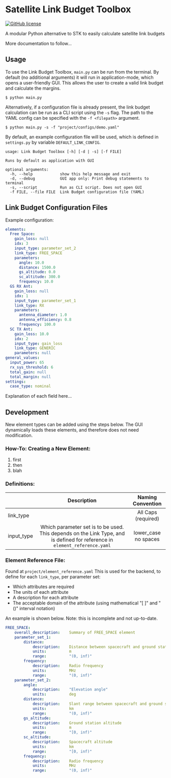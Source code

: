# Satellite Link Budget Toolbox

[![GitHub license](https://img.shields.io/github/license/LMaiorano/Link-Budget-Toolbox)](https://github.com/LMaiorano/Link-Budget-Toolbox/blob/master/LICENSE)
<!-- [![Python Toolbox](https://github.com/LMaiorano/Link-Budget-Toolbox/actions/workflows/python-app.yml/badge.svg)](https://github.com/LMaiorano/Link-Budget-Toolbox/actions/workflows/python-app.yml) --->

A modular Python alternative to STK to easily calculate satellite link budgets

More documentation to follow...


## Usage
To use the Link Budget Toolbox, `main.py` can be run from the terminal. By default (no additional arguments) it will run in application-mode, which opens a 
user-friendly GUI. This allows the user to create a valid link budget and calculate
the margins.

`
$ python main.py
`

Alternatively, if a configuration file is already present, the link budget calculation
can be run as a CLI script using the `-s` flag. The path to the YAML config can be specified with the `-f <filepath>` argument. 

`
$ python main.py -s -f "project/configs/demo.yaml"
`


By default, an example configuration file will be used, which is defined in `settings.py` by variable `DEFAULT_LINK_CONFIG`.

```
usage: Link Budget Toolbox [-h] [-d | -s] [-f FILE]

Runs by default as application with GUI

optional arguments:
  -h, --help            show this help message and exit
  -d, --debug           GUI app only: Print debug statements to terminal
  -s, --script          Run as CLI script. Does not open GUI
  -f FILE, --file FILE  Link Budget configuration file (YAML)

```


## Link Budget Configuration Files

Example configuration:
```yaml
elements:
  Free Space:
    gain_loss: null
    idx: 3
    input_type: parameter_set_2
    link_type: FREE_SPACE
    parameters:
      angle: 10.0
      distance: 1500.0
      gs_altitude: 0.0
      sc_altitude: 300.0
      frequency: 10.0
  GS RX Ant:
    gain_loss: null
    idx: 1
    input_type: parameter_set_1
    link_type: RX
    parameters:
      antenna_diameter: 1.0
      antenna_efficiency: 0.8
      frequency: 100.0
  SC TX Ant:
    gain_loss: 10.0
    idx: 2
    input_type: gain_loss
    link_type: GENERIC
    parameters: null
general_values:
  input_power: 65
  rx_sys_threshold: 6
  total_gain: null
  total_margin: null
settings:
  case_type: nominal

```
Explanation of each field here...

## Development

New element types can be added using the steps below. The GUI dynamically loads these elements, and therefore does not need modification.

### How-To: Creating a New Element:
1. first
2. then
3. blah

### Definitions:
|            	|                                                        Description                                                         	|   Naming Convention  	|
|------------	|:--------------------------------------------------------------------------------------------------------------------------:	|:--------------------:	|
| link_type  	|                                                                                                                            	| All Caps (required)  	|
| input_type 	| Which parameter set is to be used. This depends on the Link Type, and is defined for reference in `element_reference.yaml` 	| lower_case no spaces 	|


### Element Reference File:
Found at `project/element_reference.yaml`
This is used for the backend, to define for each `link_type`, per parameter set:
 - Which attributes are required
 - The units of each attribute
 - A description for each attribute
 - The acceptable domain of the attribute (using mathematical "[ ]" and "()" interval notation)
 

An example is shown below. Note: this is incomplete and not up-to-date.
```yaml
FREE_SPACE:
    overall_description:    Summary of FREE_SPACE element
    parameter_set_1:
        distance:
            description:    Distance between spacecraft and ground station
            units:          m
            range:          "(0, inf)"
        frequency:
            description:    Radio frequency
            units:          MHz
            range:          "(0, inf)"
    parameter_set_2:
        angle:
            description:    "Elevation angle"
            units:          deg
        distance:
            description:    Slant range between spacecraft and ground station
            units:          km
            range:          "(0, inf)"
        gs_altitude:
            description:    Ground station altitude
            units:          m
            range:          "[0, inf)"
        sc_altitude:
            description:    Spacecraft altitude
            units:          km
            range:          "[0, inf)"
        frequency:
            description:    Radio frequency
            units:          MHz
            range:          "(0, inf)"
```
